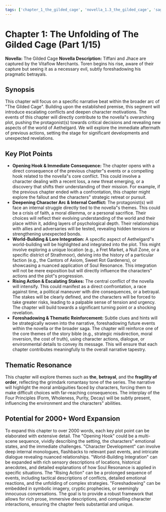 ```yaml
---
tags: ['chapter_1_the_gilded_cage', 'novella_1.3_the_gilded_cage', 'saga_outline']
---
```


# Chapter 1: The Unfolding of The Gilded Cage (Part 1/15)

**Novella:** The Gilded Cage
**Novella Description:** Tiffani and Jhace are captured by the Vitaflow Merchants. Toren begins his rise, aware of their capture but seeing it as a necessary evil, subtly foreshadowing his pragmatic betrayals.

## Synopsis

This chapter will focus on a specific narrative beat within the broader arc of "The Gilded Cage". Building upon the established premise, this segment will introduce escalating conflicts and deepen character motivations. The events of this chapter will directly contribute to the novella"s overarching plot, pushing the protagonist(s) towards critical decisions and revealing new aspects of the world of Aethelgard. We will explore the immediate aftermath of previous actions, setting the stage for significant developments and unexpected revelations.

## Key Plot Points

*   **Opening Hook & Immediate Consequence:** The chapter opens with a direct consequence of the previous chapter"s events or a compelling hook related to the novella"s core conflict. This could involve a character dealing with a recent loss, a new threat emerging, or a discovery that shifts their understanding of their mission. For example, if the previous chapter ended with a confrontation, this chapter might explore the fallout and the characters" strategic retreat or pursuit.
*   **Deepening Character Arc & Internal Conflict:** The protagonist(s) will face an internal struggle directly tied to the novella"s themes. This could be a crisis of faith, a moral dilemma, or a personal sacrifice. Their choices will reflect their evolving understanding of the world and their place within it, adding layers of psychological depth. Their relationships with allies and adversaries will be tested, revealing hidden tensions or strengthening unexpected bonds.
*   **World-Building & Lore Integration:** A specific aspect of Aethelgard"s world-building will be highlighted and integrated into the plot. This might involve exploring a unique location (e.g., a Fret Market, a Null Zone, or a specific district of Strathmoor), delving into the history of a particular faction (e.g., the Cantors of Axiom, Sweet Rot Gardeners), or showcasing a nuanced application of Soul Resonance. This integration will not be mere exposition but will directly influence the characters" actions and the plot"s progression.
*   **Rising Action & Escalating Stakes:** The central conflict of the novella will intensify. This could manifest as a direct confrontation, a race against time, a political maneuver with dire consequences, or a betrayal. The stakes will be clearly defined, and the characters will be forced to take greater risks, leading to a palpable sense of tension and urgency. The chapter will build towards a significant turning point or a shocking revelation.
*   **Foreshadowing & Thematic Reinforcement:** Subtle clues and hints will be strategically woven into the narrative, foreshadowing future events within the novella or the broader saga. The chapter will reinforce one of the core themes of the story bible (e.g., strategic misdirection, moral inversion, the cost of truth), using character actions, dialogue, or environmental details to convey its message. This will ensure that each chapter contributes meaningfully to the overall narrative tapestry.

## Thematic Resonance

This chapter will explore themes such as **the**, **betrayal**, and the **fragility of order**, reflecting the grimdark romantasy tone of the series. The narrative will highlight the moral ambiguities faced by characters, forcing them to make difficult choices with far-reaching consequences. The interplay of the Four Principles (Form, Wholeness, Purity, Decay) will be subtly present, influencing the environment and the characters" abilities.

## Potential for 2000+ Word Expansion

To expand this chapter to over 2000 words, each key plot point can be elaborated with extensive detail. The "Opening Hook" could be a multi-scene sequence, vividly describing the setting, the characters" emotional states, and the immediate challenges. "Character Development" can involve deep internal monologues, flashbacks to relevant past events, and intricate dialogue revealing nuanced relationships. "World-Building Integration" can be expanded with rich sensory descriptions of locations, historical anecdotes, and detailed explanations of how Soul Resonance is applied in specific situations. The "Rising Action" can be a prolonged sequence of events, including tactical descriptions of conflicts, detailed emotional reactions, and the unfolding of complex strategies. "Foreshadowing" can be embedded in symbolic imagery, cryptic prophecies, or seemingly innocuous conversations. The goal is to provide a robust framework that allows for rich prose, immersive descriptions, and compelling character interactions, ensuring the chapter feels substantial and unique.
